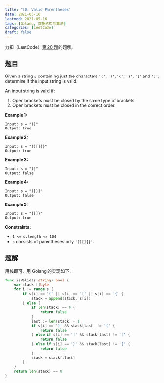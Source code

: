```yaml
---
title: "20. Valid Parentheses"
date: 2021-05-16
lastmod: 2021-05-16
tags: [Golang, 数据结构与算法]
categories: [LeetCode]
draft: false
---
```


力扣（LeetCode）[第 20 题](https://leetcode-cn.com/problems/valid-parentheses)的题解。

<!--more-->

## 题目

Given a string `s` containing just the characters `'('`, `')'`, `'{'`, `'}'`, `'['` and `']'`, determine if the input string is valid.

An input string is valid if:

1. Open brackets must be closed by the same type of brackets.
2. Open brackets must be closed in the correct order.

**Example 1:**

```text
Input: s = "()"
Output: true
```

**Example 2:**

```text
Input: s = "()[]{}"
Output: true
```

**Example 3:**

```text
Input: s = "(]"
Output: false
```

**Example 4:**

```text
Input: s = "([)]"
Output: false
```

**Example 5:**

```text
Input: s = "{[]}"
Output: true
```

**Constraints:**

- `1 <= s.length <= 104`
- `s` consists of parentheses only `'()[]{}'`.

## 题解

用栈即可，用 Golang 的实现如下：

```go
func isValid(s string) bool {
    var stack []byte
    for i := range s {
        if s[i] == '(' || s[i] == '[' || s[i] == '{' {
            stack = append(stack, s[i])
        } else {
            if len(stack) == 0 {
                return false
            }
            last := len(stack) - 1
            if s[i] == ')' && stack[last] != '(' {
                return false
            } else if s[i] == ']' && stack[last] != '[' {
                return false
            } else if s[i] == '}' && stack[last] != '{' {
                return false
            }
            stack = stack[:last]
        }
    }
    return len(stack) == 0
}
```
